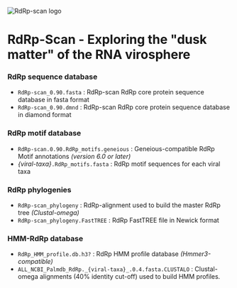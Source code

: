 ![RdRp-scan logo](https://user-images.githubusercontent.com/59948455/152477242-a6cec012-b8c1-42e9-969b-501bf6e14133.png)

# RdRp-Scan - Exploring the "dusk matter" of the RNA virosphere 

### RdRp sequence database
- ````RdRp-scan_0.90.fasta```` : RdRp-scan RdRp core protein sequence database in fasta format
- ````RdRp-scan_0.90.dmnd```` : RdRp-scan RdRp core protein sequence database in diamond format

### RdRp motif database
- ````RdRp-scan.0.90.RdRp_motifs.geneious```` : Geneious-compatible RdRp Motif annotations _(version 6.0 or later)_
- _{viral-taxa}_````.RdRp_motifs.fasta```` : RdRp motif sequences for each viral taxa

### RdRp phylogenies
- ````RdRp-scan_phylogeny```` : RdRp-alignment used to build the master RdRp tree _(Clustal-omega)_
- ````RdRp-scan_phylogeny.FastTREE```` : RdRp FastTREE file in Newick format

### HMM-RdRp database 
- ````RdRp_HMM_profile.db.h3?```` : RdRp HMM profile database _(Hmmer3-compatible)_
- ````ALL_NCBI_Palmdb_RdRp._{viral-taxa}_.0.4.fasta.CLUSTALO```` : Clustal-omega alignments (40% identity cut-off) used to build HMM profiles.

